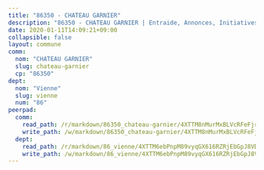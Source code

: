 ```yaml
---
title: "86350 - CHATEAU GARNIER"
description: "86350 - CHATEAU GARNIER | Entraide, Annonces, Initiatives"
date: 2020-01-11T14:09:21+09:00
collapsible: false
layout: commune
comm:
  nom: "CHATEAU GARNIER"
  slug: chateau-garnier
  cp: "86350"
dept:
  nom: "Vienne"
  slug: vienne
  num: "86"
peerpad:
  comm:
    read_path: /r/markdown/86350_chateau-garnier/4XTTM8nMurMxBLVcRFeFjrpsKAvSTcLp81RFcB9RYoXGNApej
    write_path: /w/markdown/86350_chateau-garnier/4XTTM8nMurMxBLVcRFeFjrpsKAvSTcLp81RFcB9RYoXGNApej-K3TgV6wMqUYngngXfTbQBoEoFcPwURJcZZrGTK1D7ohRnmEWELZH1t7RsW1ogX9xRhWXZTcXcTysGCaXUNXKQd3Jy4ABpJHPcVnFaazkKgw3Zj1HoJB3ur5RcXoJYeHn3SLTBXhh
  dept:
    read_path: /r/markdown/86_vienne/4XTTM6ebPnpM89vyqGX616RZRjEbGpJ8VDNVdSCrMHCb86ALN
    write_path: /w/markdown/86_vienne/4XTTM6ebPnpM89vyqGX616RZRjEbGpJ8VDNVdSCrMHCb86ALN-K3TgUEmU2PzobkNvYrNtR4DXtgm1qYeknzdEZmszmUFpRSMDjV62q8xZv1nUQEJqGnnT9H399N9TnzZMyT3rgAM3pHPbqGxVD33vWNzCSkbf2kxHwBfenpixiJuwbWaCBERwmNeA
---
```


